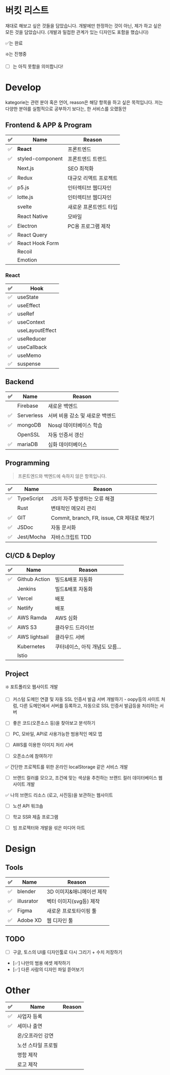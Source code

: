 # 버킷 리스트
재대로 해보고 싶은 것들을 담았습니다.
개발에만 한정하는 것이 아닌, 제가 하고 싶은 모든 것을 담았습니다. (개발과 밀접한 관계가 있는 디자인도 포함을 했습니다)

✅는 완료

❇️는 진행중

- [ ] 는 아직 못함을 의미합니다!

# Develop
kategorie는 관련 분야 혹은 언어, reason은 해당 항목을 하고 싶은 목적입니다. 저는 다양한 분야를 실험적으로 공부하기 보다는, 한 서비스를 오랬동안 

## Frontend & APP & Program
|✅|Name|Reason|
|-|-|-|
|✅|**React**|프론트엔드|
|✅|styled-component|프론트엔드 트랜드|
||Next.js|SEO 최적화|
|✅|Redux|대규모 리액트 프로젝트|
|✅|p5.js|인터렉티브 웹디자인|
|✅|lotte.js|인터렉티브 웹디자인|
||svelte|새로운 프론트엔드 타입|
||React Native|모바일|
|✅|Electron|PC용 프로그램 제작|
|✅|React Query|
|✅|React Hook Form|
||Recoil|
||Emotion|

### React
|✅|Hook|
|-|-|
|✅|useState|
|✅|useEffect|
|✅|useRef|
|✅|useContext|
||useLayoutEffect|
|✅|useReducer|
|✅|useCallback|
|✅|useMemo|
|✅|suspense|


## Backend
|✅|Name|Reason|
|-|-|-|
||Firebase|새로운 백엔드|
|✅|Serverless|서버 비용 감소 및 새로운 백엔드|
|✅|mongoDB|Nosql 데이터베이스 학습|
||OpenSSL|자동 인증서 갱신|
|✅|mariaDB|심화 데이터베이스|

## Programming
> 프론트엔드와 백엔드에 속하지 않은 항목입니다.

|✅|Name|Reason|
|-|-|-|
|✅|TypeScript|JS의 자주 발생하는 오류 해결|
||Rust|변태적인 메모리 관리|
|✅|GIT|Commit, branch, FR, issue, CR 제대로 해보기|
|✅|JSDoc|자동 문서화|
|✅|Jest/Mocha|자바스크립트 TDD|

## CI/CD & Deploy
|✅|Name|Reason|
|-|-|-|
|✅|Github Action|빌드&배포 자동화|
||Jenkins|빌드&배포 자동화|
|✅|Vercel|배포|
|✅|Netlify|배포|
|✅|AWS Ramda|AWS 심화|
|✅|AWS S3|클라우드 드라이브|
|✅|AWS lightsail|클라우드 서버|
||Kubernetes|쿠터네이스, 아직 개념도 모름...|
||Istio||

## Project

❇️ 포트폴리오 웹사이트 개발

- [ ] 커스텀 도메인 연결 및 자동 SSL 인증서 발급 서버 개발하기 - 
oopy등의 사이트 처럼, 다른 도메인에서 서버를 등록하고, 자동으로 SSL 인증서 발급등을 처리하는 서버

- [ ] 좋은 코드(오픈소스 등)을 찾아보고 분석하기

- [ ] PC, 모바일, API로 사용가능한 범용적인 메모 앱

- [ ] AWS를 이용한 이미지 처리 서버

- [ ] 오픈소스에 참여하기!

✅ 간단한 프로젝트를 위한 온라인 localStorage 같은 서비스 개발

- [ ] 브랜드 컬러를 모으고, 조건에 맞는 색상을 추천하는 브랜드 컬러 데이터베이스 웹사이트 개발

✅ 나의 브랜드 리소스 (로고, 사진등)을 보관하는 웹사이트 

- [ ] 노션 API 워크숍

- [ ] 학교 SSR 제출 프로그램

- [ ] 빔 프로젝터와 개발을 섞은 미디어 아트

# Design
## Tools
|✅|Name|Reason|
|-|-|-|
|✅|blender|3D 이미지&애니메이션 제작|
|✅|illusrator|벡터 이미지(svg등) 제작|
|✅|Figma|새로운 프로토타이핑 툴|
|✅|Adobe XD|웹 디자인 툴|

## TODO
- [ ] 구글, 토스의 UI를 디자인툴로 다시 그리기 + 수치 저장하기
- [✅] 나만의 범용 에셋 제작하기
- [✅] 다른 사람의 디자인 파일 뜯어보기

# Other
|✅|Name|Reason|
|-|-|-|
|✅|사업자 등록||
|✅|세미나 출연||
||온/오프라인 강연||
||노션 스타일 프로필||
||명함 제작|
||로고 제작|
